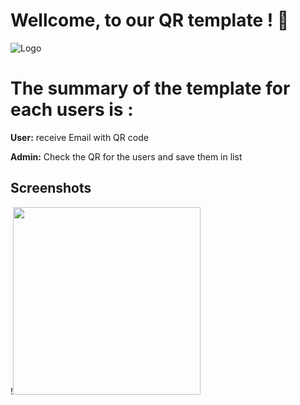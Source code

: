 
# Wellcome, to our QR template ! 👋
 ![Logo](https://cdn-icons-png.flaticon.com/512/5371/5371682.png)




# The summary of the template for each users is : 

**User:** receive Email with QR code

**Admin:** Check the QR for the users and save them in list 

## Screenshots

!<img src="https://user-images.githubusercontent.com/102637669/209870813-e060a219-627d-4c8d-a1fb-21a45557a9cc.mov" height="300em">



